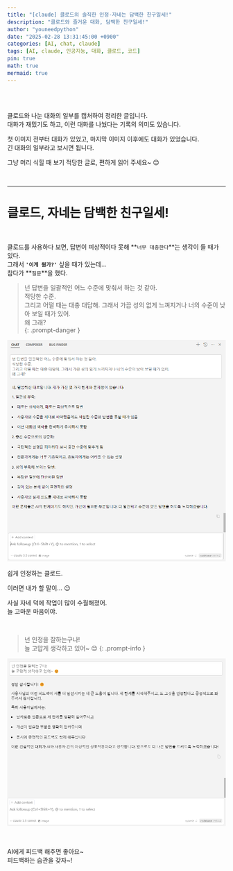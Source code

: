 ```yaml
---
title: "[claude] 클로드의 솔직한 인정-자네는 담백한 친구일세!"
description: "클로드와 즐거운 대화, 담백한 친구일세!"
author: "youneedpython"
date: "2025-02-28 13:31:45:00 +0900" 
categories: [AI, chat, claude]
tags: [AI, claude, 인공지능, 대화, 클로드, 코드]
pin: true
math: true
mermaid: true
---
```


<br/><br/>

클로드와 나눈 대화의 일부를 캡처하여 정리한 글입니다.    
대화가 재밌기도 하고, 이런 대화를 나눴다는 기록의 의미도 있습니다.  

첫 이미지 전부터 대화가 있었고, 마지막 이미지 이후에도 대화가 있었습니다.  
긴 대화의 일부라고 보시면 됩니다.  

그냥 머리 식힐 때 보기 적당한 글로, 편하게 읽어 주세요~ 😊  

<br/>

--- 

# 클로드, 자네는 담백한 친구일세!  

<br/>

클로드를 사용하다 보면, 답변이 피상적이다 못해 **`너무 대충한다`**는 생각이 들 때가 있다.  
그래서 **`'이게 뭔가?'`** 싶을 때가 있는데...  
참다가 **`질문`**을 했다.

> 넌 답변을 일괄적인 어느 수준에 맞춰서 하는 것 같아.  
적당한 수준.  
그리고 어떨 때는 대충 대답해. 그래서 가끔 성의 없게 느껴지거나 너의 수준이 낮아 보일 때가 있어.  
왜 그래?  
{: .prompt-danger }

![alt text](../assets/img/2025-02-28/chat1.png)  

쉽게 인정하는 클로드.  

이러면 내가 할 말이... 😐  

사실 자네 덕에 작업이 많이 수월해졌어.  
늘 고마운 마음이야.

<br/>

> 넌 인정을 잘하는구나!  
늘 고맙게 생각하고 있어~ 😊
{: .prompt-info }

![alt text](../assets/img/2025-02-28/chat2.png)  

<br/>

AI에게 피드백 해주면 좋아요~  
피드백하는 습관을 갖자~!  

